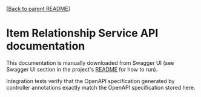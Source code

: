 [[Back to parent README](../../README.md)]

# Item Relationship Service API documentation

This documentation is manually downloaded from Swagger UI (see Swagger UI section in the
project's [README](../../../README.md) for how to run).

Integration tests verify that the OpenAPI specification generated by controller annotations exactly match the OpenAPI
specification stored here.
